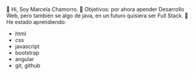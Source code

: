 👋 Hi, Soy Marcela Chamorro.
👀 Objetivos: por ahora apender Desarrollo Web, pero también se algo de java, en un futuro quisiera ser Full Stack.
🌱 He estado aprendiendo: 
- html
- css
- javascript 
- bootstrap 
- angular
- git, github

<!---
marcela-chamorro/marcela-chamorro is a ✨ special ✨ repository because its `README.md` (this file) appears on your GitHub profile.
You can click the Preview link to take a look at your changes.
--->
